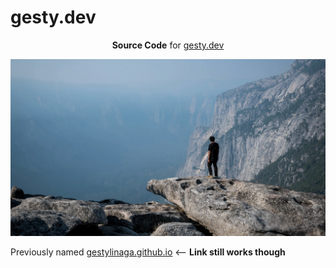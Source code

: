 # gesty.dev
<p style="text-align: center">
<strong>Source Code</strong> for <a href="https://gesty.dev">gesty.dev</a>
</p>

![Gesty at Yosemite Point](./imgs/backgrounds/yosemiteBG.webp)

Previously named [gestylinaga.github.io](https://gestylinaga.github.io) 
<-- **Link still works though**

